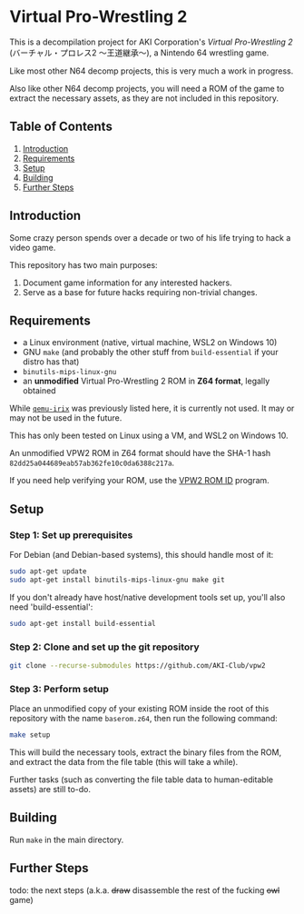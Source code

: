# Virtual Pro-Wrestling 2
This is a decompilation project for AKI Corporation's *Virtual Pro-Wrestling 2*
(バーチャル・プロレス2 〜王道継承〜), a Nintendo 64 wrestling game.

Like most other N64 decomp projects, this is very much a work in progress.

Also like other N64 decomp projects, you will need a ROM of the game to extract
the necessary assets, as they are not included in this repository.

## Table of Contents

 1. [Introduction](#introduction)
 2. [Requirements](#requirements)
 3. [Setup](#setup)
 4. [Building](#building)
 5. [Further Steps](#further-steps)

## Introduction

Some crazy person spends over a decade or two of his life trying to hack a video game.

This repository has two main purposes:
 1. Document game information for any interested hackers.
 2. Serve as a base for future hacks requiring non-trivial changes.

## Requirements

- a Linux environment (native, virtual machine, WSL2 on Windows 10)
- GNU `make` (and probably the other stuff from `build-essential` if your distro has that)
- `binutils-mips-linux-gnu`
- an **unmodified** Virtual Pro-Wrestling 2 ROM in **Z64 format**, legally obtained

While [`qemu-irix`](https://github.com/n64decomp/qemu-irix/releases) was previously
listed here, it is currently not used. It may or may not be used in the future.

This has only been tested on Linux using a VM, and WSL2 on Windows 10.

An unmodified VPW2 ROM in Z64 format should have the SHA-1 hash `82dd25a044689eab57ab362fe10c0da6388c217a`.

If you need help verifying your ROM, use the [VPW2 ROM ID](https://github.com/AKI-Club/vpw2romid)
program.

## Setup

### Step 1: Set up prerequisites
For Debian (and Debian-based systems), this should handle most of it:

```bash
sudo apt-get update
sudo apt-get install binutils-mips-linux-gnu make git
```

If you don't already have host/native development tools set up, you'll also
need 'build-essential':

```bash
sudo apt-get install build-essential
```

### Step 2: Clone and set up the git repository
```bash
git clone --recurse-submodules https://github.com/AKI-Club/vpw2
```

### Step 3: Perform setup
Place an unmodified copy of your existing ROM inside the root of this repository
with the name `baserom.z64`, then run the following command:

```bash
make setup
```

This will build the necessary tools, extract the binary files from the ROM,
and extract the data from the file table (this will take a while).

Further tasks (such as converting the file table data to human-editable assets)
are still to-do.

## Building

Run `make` in the main directory.

## Further Steps

todo: the next steps (a.k.a. ~~draw~~ disassemble the rest of the fucking ~~owl~~ game)
